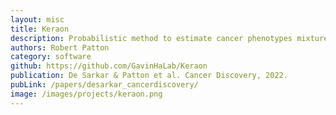 ```yaml
---
layout: misc
title: Keraon
description: Probabilistic method to estimate cancer phenotypes mixtures from circulating tumor DNA
authors: Robert Patton
category: software
github: https://github.com/GavinHaLab/Keraon
publication: De Sarkar & Patton et al. Cancer Discovery, 2022.
pubLink: /papers/desarkar_cancerdiscovery/
image: /images/projects/keraon.png
---
```

